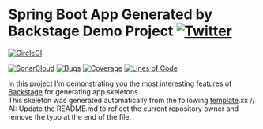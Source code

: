 # Spring Boot App Generated by Backstage Demo Project [![Twitter](https://img.shields.io/twitter/follow/piotr_minkowski.svg?style=social&logo=twitter&label=Follow%20Me)](https://twitter.com/piotr_minkowski)

[![CircleCI](https://circleci.com/gh/piomin/sample-spring-boot-app-backstage.svg?style=svg)](https://circleci.com/gh/piomin/sample-spring-boot-app-backstage)

[![SonarCloud](https://sonarcloud.io/images/project_badges/sonarcloud-black.svg)](https://sonarcloud.io/dashboard?id=piomin_sample-spring-boot-app-backstage)
[![Bugs](https://sonarcloud.io/api/project_badges/measure?project=piomin_sample-spring-boot-app-backstage&metric=bugs)](https://sonarcloud.io/dashboard?id=piomin_sample-spring-boot-app-backstage)
[![Coverage](https://sonarcloud.io/api/project_badges/measure?project=piomin_sample-spring-boot-app-backstage&metric=coverage)](https://sonarcloud.io/dashboard?id=piomin_sample-spring-boot-app-backstage)
[![Lines of Code](https://sonarcloud.io/api/project_badges/measure?project=piomin_sample-spring-boot-app-backstage&metric=ncloc)](https://sonarcloud.io/dashboard?id=piomin_sample-spring-boot-app-backstage)

In this project I'm demonstrating you the most interesting features of [Backstage](https://backstage.io/) for generating app skeletons. \
This skeleton was generated automatically from the following [template](https://github.com/piomin/backstage-templates/blob/master/templates/spring-boot-basic/template.yaml).xx
// AI: Update the README.md to reflect the current repository owner and remove the typo at the end of the file.

